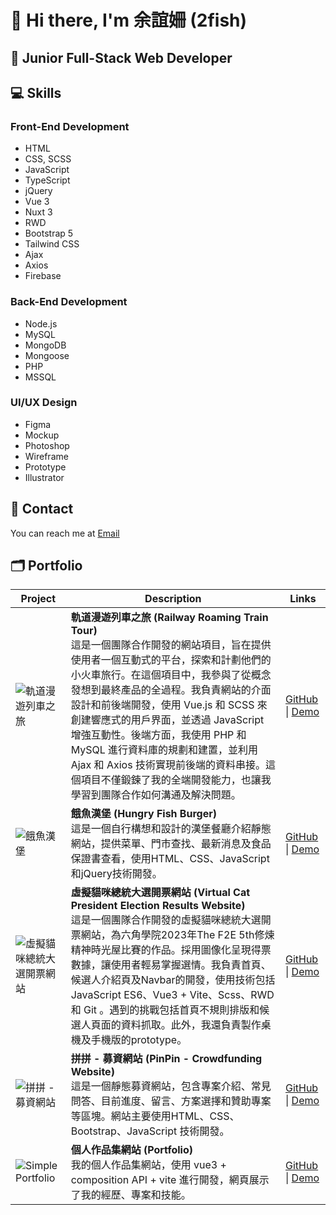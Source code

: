 # 👋 Hi there, I'm 余誼姍 (2fish)

## 🌱 Junior Full-Stack Web Developer

## 💻 Skills

### Front-End Development
- HTML
- CSS, SCSS
- JavaScript
- TypeScript
- jQuery
- Vue 3
- Nuxt 3
- RWD
- Bootstrap 5
- Tailwind CSS
- Ajax
- Axios
- Firebase

### Back-End Development
- Node.js
- MySQL
- MongoDB
- Mongoose
- PHP
- MSSQL

### UI/UX Design
- Figma
- Mockup
- Photoshop
- Wireframe
- Prototype
- Illustrator

## 📮 Contact
You can reach me at [Email](mailto:yain13142013@gmail.com)

## 🗂 Portfolio

| Project | Description | Links |
|---------|-------------|-------|
| ![軌道漫遊列車之旅](https://firebasestorage.googleapis.com/v0/b/simpleportfolio-64b60.appspot.com/o/img%2Fproject-pic-1.png?alt=media&token=388b6fc4-a863-4d12-9e55-f81de4e8c489) | **軌道漫遊列車之旅 (Railway Roaming Train Tour)**<br>這是一個團隊合作開發的網站項目，旨在提供使用者一個互動式的平台，探索和計劃他們的小火車旅行。在這個項目中，我參與了從概念發想到最終產品的全過程。我負責網站的介面設計和前後端開發，使用 Vue.js 和 SCSS 來創建響應式的用戶界面，並透過 JavaScript 增強互動性。後端方面，我使用 PHP 和 MySQL 進行資料庫的規劃和建置，並利用 Ajax 和 Axios 技術實現前後端的資料串接。這個項目不僅鍛鍊了我的全端開發能力，也讓我學習到團隊合作如何溝通及解決問題。 | [GitHub](https://github.com/vicky5645/chd102-g1/tree/dev) \| [Demo](https://tibamef2e.com/chd102/g1/) |
| ![餓魚漢堡]([project-pic-url](https://firebasestorage.googleapis.com/v0/b/simpleportfolio-64b60.appspot.com/o/img%2Fproject-pic-2.png?alt=media&token=a9f35dcc-8b4a-4424-ab54-a9d06d3d1cd1)) | **餓魚漢堡 (Hungry Fish Burger)**<br>這是一個自行構想和設計的漢堡餐廳介紹靜態網站，提供菜單、門市查找、最新消息及食品保證書查看，使用HTML、CSS、JavaScript和jQuery技術開發。 | [GitHub](https://github.com/sunny96087/project) \| [Demo](https://sunny96087.github.io/project/) |
| ![虛擬貓咪總統大選開票網站](https://firebasestorage.googleapis.com/v0/b/simpleportfolio-64b60.appspot.com/o/img%2Fproject-pic-3.png?alt=media&token=be7338e8-883e-4ccc-b979-5bbe52df4e94) | **虛擬貓咪總統大選開票網站 (Virtual Cat President Election Results Website)**<br>這是一個團隊合作開發的虛擬貓咪總統大選開票網站，為六角學院2023年The F2E 5th修煉精神時光屋比賽的作品。採用圖像化呈現得票數據，讓使用者輕易掌握選情。我負責首頁、候選人介紹頁及Navbar的開發，使用技術包括JavaScript ES6、Vue3 + Vite、Scss、RWD 和 Git 。遇到的挑戰包括首頁不規則排版和候選人頁面的資料抓取。此外，我還負責製作桌機及手機版的prototype。 | [GitHub](https://github.com/edwardtsai54398/F2Evotefortw2024) \| [Demo](https://edwardtsai54398.github.io/F2Evotefortw2024/#/) |
| ![拼拼 - 募資網站](https://firebasestorage.googleapis.com/v0/b/simpleportfolio-64b60.appspot.com/o/img%2Fproject-pic-4.png?alt=media&token=d2701bfb-cedb-45e7-b37d-d312ba9763b1) | **拼拼 - 募資網站 (PinPin - Crowdfunding Website)**<br>這是一個靜態募資網站，包含專案介紹、常見問答、目前進度、留言、方案選擇和贊助專案等區塊。網站主要使用HTML、CSS、Bootstrap、JavaScript 技術開發。 | [GitHub](https://github.com/sunny96087/BT5_pinpin) \| [Demo](https://sunny96087.github.io/BT5_pinpin/#) |
| ![Simple Portfolio](https://firebasestorage.googleapis.com/v0/b/simpleportfolio-64b60.appspot.com/o/img%2F%E4%BD%99%E8%AA%BC%E5%A7%8D%20Sunny%20-%20%E4%BD%9C%E5%93%81%E9%9B%86%20Portfolio.png?alt=media&token=cf0a0add-8f85-4d1d-8c78-cca31301972a) | **個人作品集網站 (Portfolio)**<br>我的個人作品集網站，使用 vue3 + composition API + vite 進行開發，網頁展示了我的經歷、專案和技能。 | [GitHub](https://github.com/sunny96087/simple_portfolio) \| [Demo](https://simpleportfolio-64b60.web.app/portfolio) |

